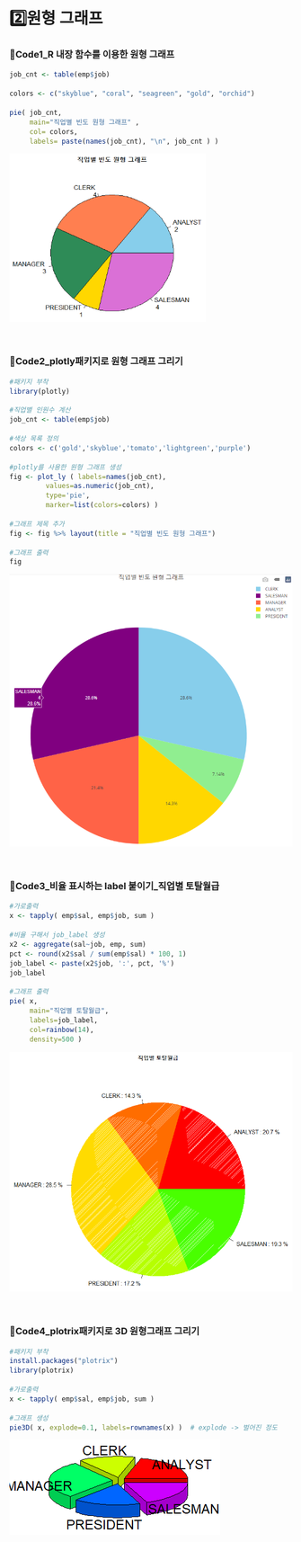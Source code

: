 # 2️⃣원형 그래프

### 📍Code1_R 내장 함수를 이용한 원형 그래프

```r
job_cnt <- table(emp$job)

colors <- c("skyblue", "coral", "seagreen", "gold", "orchid")

pie( job_cnt, 
     main="직업별 빈도 원형 그래프" ,
     col= colors,
     labels= paste(names(job_cnt), "\n", job_cnt ) )
```
<img src="https://github.com/goguma999/R__/blob/main/2-1.png" width=350 height=300 >

&nbsp;

### 📍Code2_plotly패키지로 원형 그래프 그리기
```r
#패키지 부착
library(plotly)

#직업별 인원수 계산
job_cnt <- table(emp$job)

#색상 목록 정의
colors <- c('gold','skyblue','tomato','lightgreen','purple')

#plotly를 사용한 원형 그래프 생성
fig <- plot_ly ( labels=names(job_cnt),
		 values=as.numeric(job_cnt),
		 type='pie',
		 marker=list(colors=colors) )

#그래프 제목 추가
fig <- fig %>% layout(title = "직업별 빈도 원형 그래프")
									
#그래프 출력
fig 								
```
<img src="https://github.com/goguma999/R__/blob/main/2-2.png">

&nbsp;

### 📍Code3_비율 표시하는 label 붙이기_직업별 토탈월급
```r
#가로출력
x <- tapply( emp$sal, emp$job, sum )

#비율 구해서 job_label 생성
x2 <- aggregate(sal~job, emp, sum)
pct <- round(x2$sal / sum(emp$sal) * 100, 1)
job_label <- paste(x2$job, ':', pct, '%')
job_label

#그래프 출력
pie( x,
     main="직업별 토탈월급",
     labels=job_label,
     col=rainbow(14),
     density=500 ) 
```
<img src="https://github.com/goguma999/R__/blob/main/2-3.png">


&nbsp;

### 📍Code4_plotrix패키지로 3D 원형그래프 그리기
```r
#패키지 부착
install.packages("plotrix")
library(plotrix)

#가로출력
x <- tapply( emp$sal, emp$job, sum )

#그래프 생성
pie3D( x, explode=0.1, labels=rownames(x) )  # explode -> 벌어진 정도  
```
<img src="https://github.com/goguma999/R__/blob/main/2-4.png">

&nbsp;

